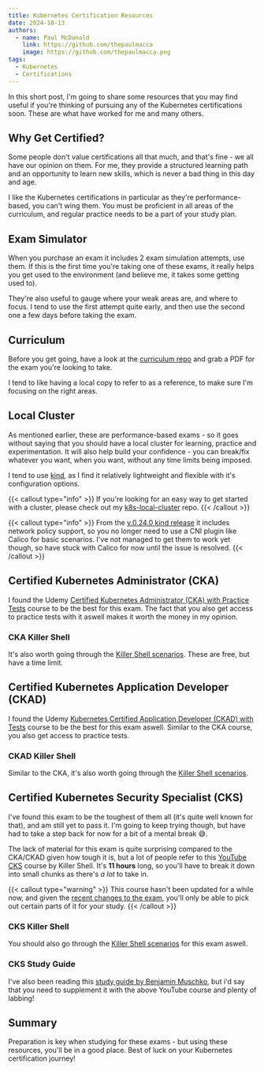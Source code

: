 ```yaml
---
title: Kubernetes Certification Resources
date: 2024-10-13
authors:
  - name: Paul McDonald
    link: https://github.com/thepaulmacca
    image: https://github.com/thepaulmacca.png
tags:
  - Kubernetes
  - Certifications
---
```


In this short post, I'm going to share some resources that you may find useful if you're thinking of pursuing any of the Kubernetes certifications soon. These are what have worked for me and many others.

## Why Get Certified?

Some people don't value certifications all that much, and that's fine - we all have our opinion on them. For me, they provide a structured learning path and an opportunity to learn new skills, which is never a bad thing in this day and age.

I like the Kubernetes certifications in particular as they're performance-based, you can't wing them. You must be proficient in all areas of the curriculum, and regular practice needs to be a part of your study plan.

## Exam Simulator

When you purchase an exam it includes 2 exam simulation attempts, use them. If this is the first time you're taking one of these exams, it really helps you get used to the environment (and believe me, it takes some getting used to).

They're also useful to gauge where your weak areas are, and where to focus. I tend to use the first attempt quite early, and then use the second one a few days before taking the exam.

## Curriculum

Before you get going, have a look at the [curriculum repo](https://github.com/cncf/curriculum) and grab a PDF for the exam you're looking to take.

I tend to like having a local copy to refer to as a reference, to make sure I'm focusing on the right areas.

## Local Cluster

As mentioned earlier, these are performance-based exams - so it goes without saying that you should have a local cluster for learning, practice and experimentation. It will also help build your confidence - you can break/fix whatever you want, when you want, without any time limits being imposed.

I tend to use [kind](https://kind.sigs.k8s.io/), as I find it relatively lightweight and flexible with it's configuration options.

{{< callout type="info" >}}
  If you're looking for an easy way to get started with a cluster, please check out my [k8s-local-cluster](https://github.com/thepaulmacca/k8s-local-cluster) repo.
{{< /callout >}}

{{< callout type="info" >}}
  From the [v.0.24.0 kind release](https://github.com/kubernetes-sigs/kind/releases/tag/v0.24.0) it includes network policy support, so you no longer need to use a CNI plugin like Calico for basic scenarios. I've not managed to get them to work yet though, so have stuck with Calico for now until the issue is resolved.
{{< /callout >}}

## Certified Kubernetes Administrator (CKA)

I found the Udemy [Certified Kubernetes Administrator (CKA) with Practice Tests](https://www.udemy.com/course/certified-kubernetes-administrator-with-practice-tests/) course to be the best for this exam. The fact that you also get access to practice tests with it aswell makes it worth the money in my opinion.

### CKA Killer Shell

It's also worth going through the [Killer Shell scenarios](https://killercoda.com/cka). These are free, but have a time limit.

## Certified Kubernetes Application Developer (CKAD)

I found the Udemy [Kubernetes Certified Application Developer (CKAD) with Tests](https://www.udemy.com/course/certified-kubernetes-application-developer/) course to be the best for this exam aswell. Similar to the CKA course, you also get access to practice tests.

### CKAD Killer Shell

Similar to the CKA, it's also worth going through the [Killer Shell scenarios](https://killercoda.com/killer-shell-ckad).

## Certified Kubernetes Security Specialist (CKS)

I've found this exam to be the toughest of them all (it's quite well known for that), and am still yet to pass it. I'm going to keep trying though, but have had to take a step back for now for a bit of a mental break 😅.

The lack of material for this exam is quite surprising compared to the CKA/CKAD given how tough it is, but a lot of people refer to this [YouTube CKS](https://youtu.be/d9xfB5qaOfg?si=xPbBVR9_Pts6kk-p) course by Killer Shell. It's **11 hours** long, so you'll have to break it down into small chunks as there's _a lot_ to take in.

{{< callout type="warning" >}}
  This course hasn't been updated for a while now, and given the [recent changes to the exam](https://training.linuxfoundation.org/cks-program-changes/), you'll only be able to pick out certain parts of it for your study.
{{< /callout >}}

### CKS Killer Shell

You should also go through the [Killer Shell scenarios](https://killercoda.com/killer-shell-cks) for this exam aswell.

### CKS Study Guide

I've also been reading this [study guide by Benjamin Muschko](https://amzn.eu/d/6KReKUL), but i'd say that you need to supplement it with the above YouTube course and plenty of labbing!

## Summary

Preparation is key when studying for these exams - but using these resources, you'll be in a good place. Best of luck on your Kubernetes certification journey!
